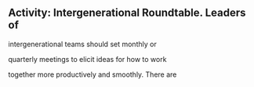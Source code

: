 ## Activity: Intergenerational Roundtable. Leaders of

intergenerational teams should set monthly or

quarterly meetings to elicit ideas for how to work

together more productively and smoothly. There are
